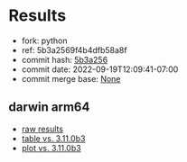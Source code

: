 # Results

- fork: python
- ref: 5b3a2569f4b4dfb58a8f
- commit hash: [5b3a256](https://github.com/python/cpython/commit/5b3a256)
- commit date: 2022-09-19T12:09:41-07:00
- commit merge base: [None](https://github.com/python/cpython/commit/None)

## darwin arm64

- [raw results](bm-20220919-darwin-arm64-python-5b3a2569f4b4dfb58a8f-3.12.0a0-5b3a256.json)
- [table vs. 3.11.0b3](bm-20220919-darwin-arm64-python-5b3a2569f4b4dfb58a8f-3.12.0a0-5b3a256-vs-3.11.0b3.md)
- [plot vs. 3.11.0b3](bm-20220919-darwin-arm64-python-5b3a2569f4b4dfb58a8f-3.12.0a0-5b3a256-vs-3.11.0b3.png)

